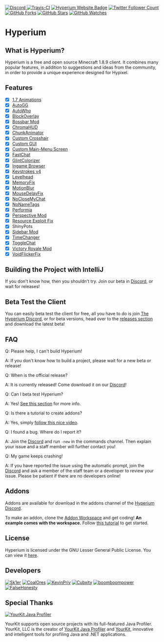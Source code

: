 [ ![Discord](https://canary.discordapp.com/api/guilds/411619823445999637/widget.png) ](https://discord.gg/8GakFcT)
[ ![Travis-CI](https://travis-ci.org/HyperiumClient/Hyperium.svg?branch=master)](https://travis-ci.org/HyperiumClient/Hyperium)
[![Hyperium Website Badge](https://img.shields.io/badge/visit%20our-website-red.svg)](https://hyperium.cc)
[![Twitter Follower Count](https://img.shields.io/twitter/follow/HyperiumClient.svg?label=Follow&style=social)](https://twitter.com/HyperiumClient)
[![GitHub Forks](https://img.shields.io/github/forks/HyperiumClient/Hyperium.svg?style=social&label=Fork&maxAge=2592000)](https://github.com/HyperiumClient/Hyperium/network)
[![GitHub Stars](https://img.shields.io/github/stars/HyperiumClient/Hyperium.svg?style=social&label=Star&maxAge=2592000)](https://github.com/HyperiumClient/Hyperium/stargazers)
[![GitHub Watches](https://img.shields.io/github/watchers/HyperiumClient/Hyperium.svg?style=social&label=Watch&maxAge=2592000)](https://github.com/HyperiumClient/Hyperium/watchers)  

# Hyperium #  

## What is Hyperium? ##
Hyperium is a free and open source Minecraft 1.8.9 client. It combines many popular features, in addition to suggestions and ideas from the community, in order to provide a unique experience designed for Hypixel.

## Features ##
- [x] [1.7 Animations](https://www.youtube.com/watch?v=9-LoFff-3fI)
- [x] [AutoGG](https://www.youtube.com/watch?v=1eETPGuSQWA)
- [x] [AutoWho](https://www.youtube.com/watch?v=osJW53GA_1I)
- [x] [BlockOverlay](https://www.youtube.com/watch?v=_ELFA5jtNQM)
- [x] [Bossbar Mod](https://github.com/SiroQ)
- [x] [ChromaHUD](https://www.youtube.com/watch?v=eyh6pcsGMpo)
- [x] [ChunkAnimator](https://minecraft.curseforge.com/projects/chunk-animator)
- [x] [Custom Crosshair](https://www.youtube.com/watch?v=YYasNSTWA64)  
- [x] [Custom GUI](https://raw.githubusercontent.com/RDIL/misc-private-images/master/hyperiumclient/hyperiumimg/Hyperium-CustomInGameMenu.JPG)  
- [x] [Custom Main-Menu Screen](https://raw.githubusercontent.com/RDIL/misc-private-images/master/hyperiumclient/hyperiumimg/Hyperium-CustomMainMenu.JPG)  
- [x] [FastChat](https://www.youtube.com/watch?v=vsibdTVYTB4)
- [x] [GlintColorizer](https://www.youtube.com/watch?v=80foSiVvUiI)
- [x] [Ingame Browser](https://github.com/montoyo/mcef)  
- [x] [Keystrokes v4](https://www.youtube.com/watch?v=tA1SmI8nfY4)
- [x] [Levelhead](https://sk1er.club/levelhead)
- [x] [MemoryFix](https://prplz.io/memoryfix)
- [x] [MotionBlur](https://www.youtube.com/watch?v=x21aLjDbCRw)
- [x] [MouseDelayFix](https://prplz.io/mousedelayfix)
- [x] [NoCloseMyChat](https://hypixel.net/threads/1260752/)
- [x] [NoNameTags](https://github.com/WesJD/NoNameTags)
- [x] [Performia](https://github.com/Sk1er/Performia)
- [x] [Perspective Mod](https://www.youtube.com/watch?v=7FdMMpzNdUk)
- [x] [Resource Exploit Fix](https://github.com/Sk1er/Resource-Exploit-Fix) 
- [x] ShinyPots
- [x] [Sidebar Mod](https://www.youtube.com/watch?v=cn9VvT43yRs)
- [x] [TimeChanger](https://www.youtube.com/watch?v=PbhXIPecOSA)
- [x] [ToggleChat](https://www.youtube.com/watch?v=guD8kAk-Wn4)
- [x] [Victory Royale Mod](https://www.youtube.com/watch?v=g4pZTX8ooqI)
- [x] [VoidFlickerFix](https://www.youtube.com/watch?v=klV4d1B6ysk)

## Building the Project with IntelliJ ##
If you don't know how, then you shouldn't try. Join our beta in [Discord](https://hyperium.cc/discord), or wait for releases!

## Beta Test the Client ##  
You can easily beta test the client for free, all you have to do is join [The Hyperium Discord](https://hyperium.cc/discord), or for beta versions, head over to the [releases section](https://github.com/HyperiumClient/Hyperium/releases) and download the latest beta!  

## FAQ ##
Q: Please help, I can't build Hyperium!

A: If you don't know how to build a project, please wait for a new beta or release! 

Q: When is the official release?

A: It is currently released!  Come download it on our [Discord](https://hyperium.cc/discord)!

Q: Can I beta test Hyperium?

A: Yes! [See this section](#beta-test-the-client) for more info.  

Q: Is there a tutorial to create addons?

A: Yes, simply [follow this nice video](https://www.youtube.com/watch?v=RXTIFdoNA8c).

Q: I found a bug. Where do I report it?

A: Join the [Discord](https://hyperium.cc/discord) and run `-new` in the commands channel.  Then explain your issue and a staff member will further contact you!

Q: My game keeps crashing!

A: If you have reported the issue using the automatic prompt, join the [Discord](https://hyperium.cc/discord) and ask a member of the staff team or a developer to review your issue. Please be patient if there are no developers online!

## Addons ##
Addons are available for download in the addons channel of the [Hyperium Discord](https://hyperium.cc/discord).

To make an addon, clone the [Addon Workspace](https://github.com/HyperiumClient/Addon-Workspace) and get coding!
**An example comes with the workspace.**
Follow [this tutorial](https://www.youtube.com/watch?v=RXTIFdoNA8c) to get started.

## License
Hyperium is licensed under the GNU Lesser General Public License. You can view it [here](./LICENSE).

## Developers ##
[![Sk1er](https://cdn.discordapp.com/avatars/376817315830038530/87dd80c68e0598ea39af4e0472b299b7.png)](https://github.com/Sk1er)
[![CoalOres](https://cdn.discordapp.com/avatars/248159137370734601/667cb334d3a85c850d9890e786cbf50c.png?size=128)](https://github.com/CoalCoding)
[![KevinPriv](https://cdn.discordapp.com/avatars/247785387919933440/e8f6af129f0d6d4db93d8c7360aac15a.png)](https://github.com/KevinPriv)
[![Cubxity](https://cdn.discordapp.com/avatars/290921387655430144/90e89028a4ffbde5ebff833709863c39.png?size=128)](https://github.com/Cubxity)
[![boomboompower](https://avatars1.githubusercontent.com/u/12974350?s=128&v=4)](https://github.com/boomboompower)
[![FalseHonesty](https://cdn.discordapp.com/avatars/148248069148770304/a_c292ca845b0462bfd4ad5c3d0f89ba28.gif?size=128&f=.gif)](https://github.com/FalseHonesty)

## Special Thanks ##
[![YourKit Java Profiler](https://www.yourkit.com/images/yklogo.png)](https://www.yourkit.com/java/profiler/)

YourKit supports open source projects with its full-featured Java Profiler.
YourKit, LLC is the creator of [YourKit Java Profiler](https://www.yourkit.com/java/profiler/)
and [YourKit](https://www.yourkit.com/.net/profiler/), innovative and intelligent tools for profiling Java and .NET applications.
